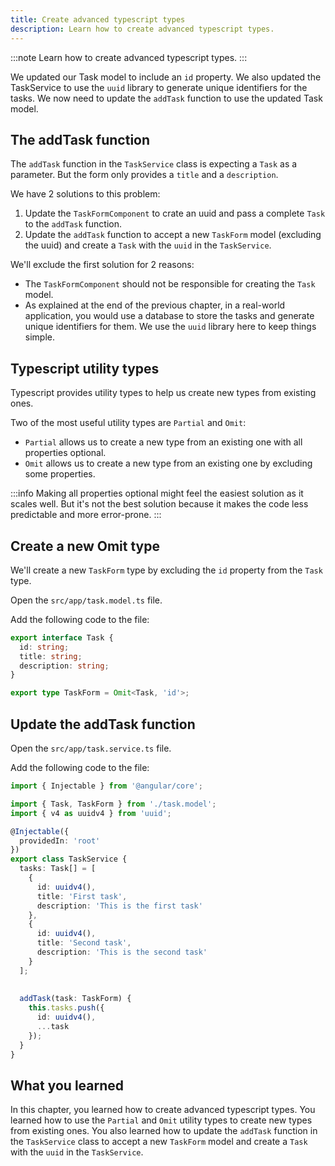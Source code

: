 ```yaml
---
title: Create advanced typescript types
description: Learn how to create advanced typescript types.
---
```


:::note
Learn how to create advanced typescript types.
:::

We updated our Task model to include an `id` property. We also updated the TaskService to use the `uuid` library to generate unique identifiers for the tasks.
We now need to update the `addTask` function to use the updated Task model.

## The addTask function

The `addTask` function in the `TaskService` class is expecting a `Task` as a parameter.
But the form only provides a `title` and a `description`.

We have 2 solutions to this problem:

1. Update the `TaskFormComponent` to crate an uuid and pass a complete `Task` to the `addTask` function.
2. Update the `addTask` function to accept a new `TaskForm` model (excluding the uuid) and create a `Task` with the `uuid` in the `TaskService`.

We'll exclude the first solution for 2 reasons:

- The `TaskFormComponent` should not be responsible for creating the `Task` model.
- As explained at the end of the previous chapter, in a real-world application, you would use a database to store the tasks and generate unique identifiers for them. We use the `uuid` library here to keep things simple.

## Typescript utility types

Typescript provides utility types to help us create new types from existing ones.

Two of the most useful utility types are `Partial` and `Omit`:

- `Partial` allows us to create a new type from an existing one with all properties optional.
- `Omit` allows us to create a new type from an existing one by excluding some properties.

:::info
Making all properties optional might feel the easiest solution as it scales well.
But it's not the best solution because it makes the code less predictable and more error-prone.
:::

## Create a new Omit type

We'll create a new `TaskForm` type by excluding the `id` property from the `Task` type.

Open the `src/app/task.model.ts` file.

Add the following code to the file:

```typescript ins={"Create the TaskForm type based on the Task model but omitting the id property": 6-7}
export interface Task {
  id: string;
  title: string;
  description: string;
}

export type TaskForm = Omit<Task, 'id'>;
```

## Update the addTask function

Open the `src/app/task.service.ts` file.

Add the following code to the file:

```typescript ins={"Update the task.model import to include TaskForm model": 2-3} ins={"Update the addTask function to accept a TaskForm and create a Task with the uuid": 23-29}
import { Injectable } from '@angular/core';

import { Task, TaskForm } from './task.model';
import { v4 as uuidv4 } from 'uuid';

@Injectable({
  providedIn: 'root'
})
export class TaskService {
  tasks: Task[] = [
    {
      id: uuidv4(),
      title: 'First task',
      description: 'This is the first task'
    },
    {
      id: uuidv4(),
      title: 'Second task',
      description: 'This is the second task'
    }
  ];
  
  
  addTask(task: TaskForm) {
    this.tasks.push({
      id: uuidv4(),
      ...task
    });
  }
}
```

## What you learned

In this chapter, you learned how to create advanced typescript types. You learned how to use the `Partial` and `Omit` utility types to create new types from existing ones. You also learned how to update the `addTask` function in the `TaskService` class to accept a new `TaskForm` model and create a `Task` with the `uuid` in the `TaskService`.
